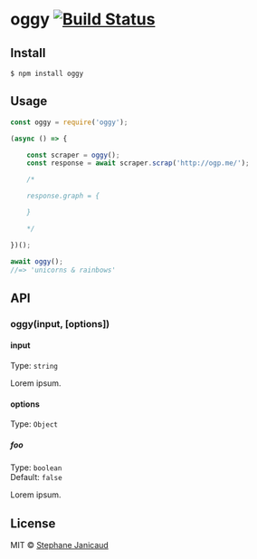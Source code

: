 # oggy [![Build Status](https://travis-ci.org/stephanecodes/oggy.svg?branch=master)](https://travis-ci.org/stephanecodes/oggy)

>


## Install

```
$ npm install oggy
```


## Usage

```js
const oggy = require('oggy');

(async () => {

	const scraper = oggy();
	const response = await scraper.scrap('http://ogp.me/');

	/*

	response.graph = {

	}

	*/

})();

await oggy();
//=> 'unicorns & rainbows'
```


## API

### oggy(input, [options])

#### input

Type: `string`

Lorem ipsum.

#### options

Type: `Object`

##### foo

Type: `boolean`<br>
Default: `false`

Lorem ipsum.


## License

MIT © [Stephane Janicaud](https://github.com/stephanecodes)
